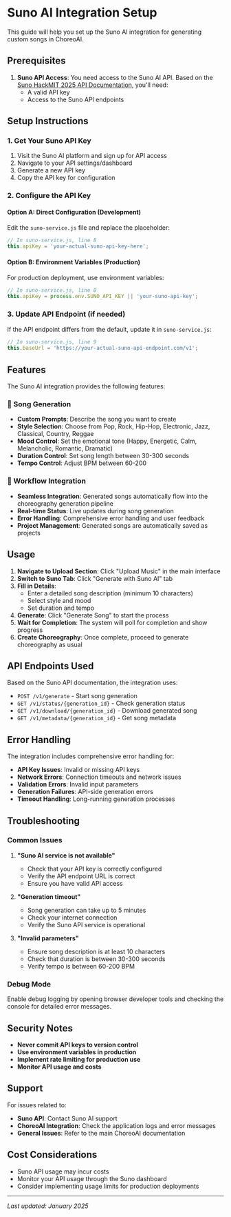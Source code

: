 # Suno AI Integration Setup

This guide will help you set up the Suno AI integration for generating custom songs in ChoreoAI.

## Prerequisites

1. **Suno API Access**: You need access to the Suno AI API. Based on the [Suno HackMIT 2025 API Documentation](https://suno-ai.notion.site/Suno-HackMIT-2025-API-Docs-a47928f8b7ca4b7ab8e0af8a1323ebf1), you'll need:
   - A valid API key
   - Access to the Suno API endpoints

## Setup Instructions

### 1. Get Your Suno API Key

1. Visit the Suno AI platform and sign up for API access
2. Navigate to your API settings/dashboard
3. Generate a new API key
4. Copy the API key for configuration

### 2. Configure the API Key

#### Option A: Direct Configuration (Development)
Edit the `suno-service.js` file and replace the placeholder:

```javascript
// In suno-service.js, line 8
this.apiKey = 'your-actual-suno-api-key-here';
```

#### Option B: Environment Variables (Production)
For production deployment, use environment variables:

```javascript
// In suno-service.js, line 8
this.apiKey = process.env.SUNO_API_KEY || 'your-suno-api-key';
```

### 3. Update API Endpoint (if needed)

If the API endpoint differs from the default, update it in `suno-service.js`:

```javascript
// In suno-service.js, line 9
this.baseUrl = 'https://your-actual-suno-api-endpoint.com/v1';
```

## Features

The Suno AI integration provides the following features:

### 🎵 Song Generation
- **Custom Prompts**: Describe the song you want to create
- **Style Selection**: Choose from Pop, Rock, Hip-Hop, Electronic, Jazz, Classical, Country, Reggae
- **Mood Control**: Set the emotional tone (Happy, Energetic, Calm, Melancholic, Romantic, Dramatic)
- **Duration Control**: Set song length between 30-300 seconds
- **Tempo Control**: Adjust BPM between 60-200

### 🔄 Workflow Integration
- **Seamless Integration**: Generated songs automatically flow into the choreography generation pipeline
- **Real-time Status**: Live updates during song generation
- **Error Handling**: Comprehensive error handling and user feedback
- **Project Management**: Generated songs are automatically saved as projects

## Usage

1. **Navigate to Upload Section**: Click "Upload Music" in the main interface
2. **Switch to Suno Tab**: Click "Generate with Suno AI" tab
3. **Fill in Details**:
   - Enter a detailed song description (minimum 10 characters)
   - Select style and mood
   - Set duration and tempo
4. **Generate**: Click "Generate Song" to start the process
5. **Wait for Completion**: The system will poll for completion and show progress
6. **Create Choreography**: Once complete, proceed to generate choreography as usual

## API Endpoints Used

Based on the Suno API documentation, the integration uses:

- `POST /v1/generate` - Start song generation
- `GET /v1/status/{generation_id}` - Check generation status
- `GET /v1/download/{generation_id}` - Download generated song
- `GET /v1/metadata/{generation_id}` - Get song metadata

## Error Handling

The integration includes comprehensive error handling for:

- **API Key Issues**: Invalid or missing API keys
- **Network Errors**: Connection timeouts and network issues
- **Validation Errors**: Invalid input parameters
- **Generation Failures**: API-side generation errors
- **Timeout Handling**: Long-running generation processes

## Troubleshooting

### Common Issues

1. **"Suno AI service is not available"**
   - Check that your API key is correctly configured
   - Verify the API endpoint URL is correct
   - Ensure you have valid API access

2. **"Generation timeout"**
   - Song generation can take up to 5 minutes
   - Check your internet connection
   - Verify the Suno API service is operational

3. **"Invalid parameters"**
   - Ensure song description is at least 10 characters
   - Check that duration is between 30-300 seconds
   - Verify tempo is between 60-200 BPM

### Debug Mode

Enable debug logging by opening browser developer tools and checking the console for detailed error messages.

## Security Notes

- **Never commit API keys to version control**
- **Use environment variables in production**
- **Implement rate limiting for production use**
- **Monitor API usage and costs**

## Support

For issues related to:
- **Suno API**: Contact Suno AI support
- **ChoreoAI Integration**: Check the application logs and error messages
- **General Issues**: Refer to the main ChoreoAI documentation

## Cost Considerations

- Suno API usage may incur costs
- Monitor your API usage through the Suno dashboard
- Consider implementing usage limits for production deployments

---

*Last updated: January 2025*
